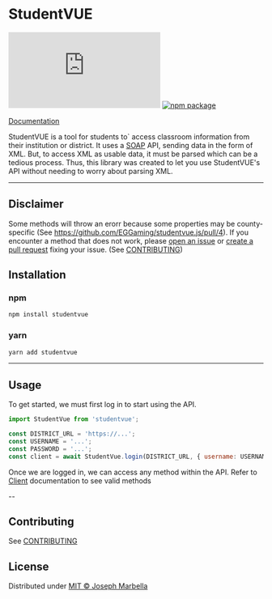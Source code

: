 # StudentVUE

[![license](https://img.shields.io/github/license/EGGaming/studentvue.js)](https://github.com/EGGaming/studentvue.js/blob/main/LICENSE) [![npm package](https://img.shields.io/npm/v/studentvue)](https://www.npmjs.com/package/studentvue)

[Documentation](https://eggaming.github.io/studentvue.js/)

StudentVUE is a tool for students to` access classroom information from their institution or district. It uses a [SOAP](https://en.wikipedia.org/wiki/SOAP) API, sending data in the form of XML. But, to access XML as usable data, it must be parsed which can be a tedious process. Thus, this library was created to let you use StudentVUE's API without needing to worry about parsing XML.

---

## Disclaimer

Some methods will throw an erorr because some properties may be county-specific (See https://github.com/EGGaming/studentvue.js/pull/4). If you encounter a method that does not work, please [open an issue](https://github.com/EGGaming/studentvue.js/issues) or [create a pull request](https://github.com/EGGaming/studentvue.js/pulls) fixing your issue. (See [CONTRIBUTING](/CONTRIBUTING.md))

## Installation

### npm

```sh
npm install studentvue
```

### yarn

```sh
yarn add studentvue
```

---

## Usage

To get started, we must first log in to start using the API.

```js
import StudentVue from 'studentvue';

const DISTRICT_URL = 'https://...';
const USERNAME = '...';
const PASSWORD = '...';
const client = await StudentVue.login(DISTRICT_URL, { username: USERNAME, password: PASSWORD });
```

Once we are logged in, we can access any method within the API. Refer to [Client](https://eggaming.github.io/studentvue.js/Client.html) documentation to see valid methods

--

## Contributing

See [CONTRIBUTING](/CONTRIBUTING.md)

## License

Distributed under [MIT © Joseph Marbella](https://github.com/EGGaming/studentvue.js/blob/main/LICENSE)
